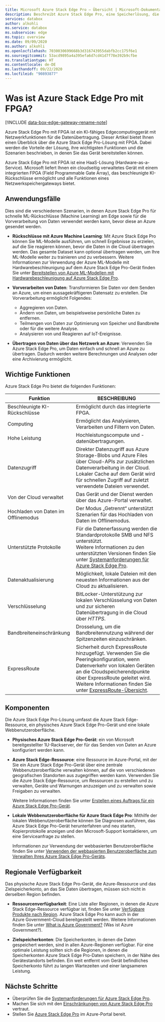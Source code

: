 ```yaml
---
title: Microsoft Azure Stack Edge Pro – Übersicht | Microsoft-Dokumentation
description: Beschreibt Azure Stack Edge Pro, eine Speicherlösung, die ein physisches Gerät für die netzwerkbasierte Übertragung nach Azure verwendet.
services: databox
author: alkohli
ms.service: databox
ms.subservice: edge
ms.topic: overview
ms.date: 09/09/2020
ms.author: alkohli
ms.openlocfilehash: 7030030699668b3d316743955dabfb2cc175f6e1
ms.sourcegitcommit: 53acd9895a4a395efa6d7cd41d7f78e392b9cfbe
ms.translationtype: HT
ms.contentlocale: de-DE
ms.lasthandoff: 09/22/2020
ms.locfileid: "90893877"
---
```

# <a name="what-is-azure-stack-edge-pro-with-fpga"></a>Was ist Azure Stack Edge Pro mit FPGA?

[!INCLUDE [data-box-edge-gateway-rename-note](../../includes/data-box-edge-gateway-rename-note.md)]

Azure Stack Edge Pro mit FPGA ist ein KI-fähiges Edgecomputinggerät mit Netzwerkfunktionen für die Datenübertragung. Dieser Artikel bietet Ihnen einen Überblick über die Azure Stack Edge Pro-Lösung mit FPGA. Dabei werden die Vorteile der Lösung, ihre wichtigsten Funktionen und die Szenarien beschrieben, in denen Sie das Gerät bereitstellen können.

Azure Stack Edge Pro mit FPGA ist eine HaaS-Lösung (Hardware-as-a-Service). Microsoft liefert Ihnen ein cloudseitig verwaltetes Gerät mit einem integrierten FPGA (Field Programmable Gate Array), das beschleunigte KI-Rückschlüsse ermöglicht und alle Funktionen eines Netzwerkspeichergateways bietet. 

## <a name="use-cases"></a>Anwendungsfälle

Dies sind die verschiedenen Szenarien, in denen Azure Stack Edge Pro für schnelle ML-Rückschlüsse (Machine Learning) am Edge sowie für die Vorverarbeitung von Daten verwendet werden kann, bevor diese an Azure gesendet werden.

- **Rückschlüsse mit Azure Machine Learning**: Mit Azure Stack Edge Pro können Sie ML-Modelle ausführen, um schnell Ergebnisse zu erzielen, auf die Sie reagieren können, bevor die Daten in die Cloud übertragen werden. Das gesamte Dataset kann optional übertragen werden, um Ihre ML-Modelle weiter zu trainieren und zu verbessern. Weitere Informationen zur Verwendung der Azure ML-Modelle mit Hardwarebeschleunigung auf dem Azure Stack Edge Pro-Gerät finden Sie unter [Bereitstellen von Azure ML-Modellen mit Hardwarebeschleunigung auf Azure Stack Edge Pro](https://docs.microsoft.com/azure/machine-learning/how-to-deploy-fpga-web-service#deploy-to-a-local-edge-server).

- **Vorverarbeiten von Daten**: Transformieren Sie Daten vor dem Senden an Azure, um einen aussagekräftigeren Datensatz zu erstellen. Die Vorverarbeitung ermöglicht Folgendes: 

    - Aggregieren von Daten.
    - Ändern von Daten, um beispielsweise persönliche Daten zu entfernen.
    - Teilmengen von Daten zur Optimierung von Speicher und Bandbreite oder für die weitere Analyse.
    - Analysieren von und Reagieren auf IoT-Ereignisse. 

- **Übertragen von Daten über das Netzwerk an Azure**: Verwenden Sie Azure Stack Edge Pro, um Daten einfach und schnell an Azure zu übertragen. Dadurch werden weitere Berechnungen und Analysen oder eine Archivierung ermöglicht. 

## <a name="key-capabilities"></a>Wichtige Funktionen

Azure Stack Edge Pro bietet die folgenden Funktionen:

|Funktion |BESCHREIBUNG  |
|---------|---------|
|Beschleunigte KI-Rückschlüsse| Ermöglicht durch das integrierte FPGA.|
|Computing       |Ermöglicht das Analysieren, Verarbeiten und Filtern von Daten.|
|Hohe Leistung | Hochleistungscompute und -datenübertragungen.|
|Datenzugriff     | Direkter Datenzugriff aus Azure Storage-Blobs und Azure Files über Cloud-APIs zur zusätzlichen Datenverarbeitung in der Cloud. Lokaler Cache auf dem Gerät wird für schnellen Zugriff auf zuletzt verwendete Dateien verwendet.|
|Von der Cloud verwaltet     |Das Gerät und der Dienst werden über das Azure-Portal verwaltet.  |
|Hochladen von Daten im Offlinemodus     | Der Modus „Getrennt“ unterstützt Szenarien für das Hochladen von Daten im Offlinemodus.|
|Unterstützte Protokolle     | Für die Datenerfassung werden die Standardprotokolle SMB und NFS unterstützt. <br> Weitere Informationen zu den unterstützten Versionen finden Sie unter [Systemanforderungen für Azure Stack Edge Pro](azure-stack-edge-system-requirements.md).|
|Datenaktualisierung     | Möglichkeit, lokale Dateien mit den neuesten Informationen aus der Cloud zu aktualisieren.|
|Verschlüsselung    | BitLocker-Unterstützung zur lokalen Verschlüsselung von Daten und zur sicheren Datenübertragung in die Cloud über *HTTPS*.|
|Bandbreiteneinschränkung| Drosselung, um die Bandbreitennutzung während der Spitzenzeiten einzuschränken.|
|ExpressRoute | Sicherheit durch ExpressRoute hinzugefügt. Verwenden Sie die Peeringkonfiguration, wenn Datenverkehr von lokalen Geräten an die Cloudspeicherendpunkte über ExpressRoute geleitet wird. Weitere Informationen finden Sie unter [ExpressRoute-Übersicht](../expressroute/expressroute-introduction.md).

## <a name="components"></a>Komponenten

Die Azure Stack Edge Pro-Lösung umfasst die Azure Stack Edge-Ressource, ein physisches Azure Stack Edge Pro-Gerät und eine lokale Webbenutzeroberfläche.

* **Physisches Azure Stack Edge Pro-Gerät**: ein von Microsoft bereitgestellter 1U-Rackserver, der für das Senden von Daten an Azure konfiguriert werden kann.
    
* **Azure Stack Edge-Ressource**: eine Ressource im Azure-Portal, mit der Sie ein Azure Stack Edge Pro-Gerät über eine zentrale Webbenutzeroberfläche verwalten können, auf die von verschiedenen geografischen Standorten aus zugegriffen werden kann. Verwenden Sie die Azure Stack Edge-Ressource, um Ressourcen zu erstellen und zu verwalten, Geräte und Warnungen anzuzeigen und zu verwalten sowie Freigaben zu verwalten.  

    <!--![The Azure Stack Edge service in Azure portal](media/data-box-overview/data-box-Edge-service1.png)-->

    Weitere Informationen finden Sie unter [Erstellen eines Auftrags für ein Azure Stack Edge Pro-Gerät](azure-stack-edge-deploy-prep.md#create-a-new-resource).

* **Lokale Webbenutzeroberfläche für Azure Stack Edge Pro**: Mithilfe der lokalen Webbenutzeroberfläche können Sie Diagnosen ausführen, das Azure Stack Edge Pro-Gerät herunterfahren und neu starten, Kopierprotokolle anzeigen und den Microsoft-Support kontaktieren, um eine Serviceanfrage zu stellen.

    <!--![The Azure Stack Edge Pro local web UI](media/data-box-Edge-overview/data-box-Edge-local-web-ui.png)-->

    Informationen zur Verwendung der webbasierten Benutzeroberfläche finden Sie unter [Verwenden der webbasierten Benutzeroberfläche zum Verwalten Ihres Azure Stack Edge Pro-Geräts](azure-stack-edge-manage-access-power-connectivity-mode.md).

## <a name="region-availability"></a>Regionale Verfügbarkeit

Das physische Azure Stack Edge Pro-Gerät, die Azure-Ressource und das Zielspeicherkonto, an das Sie Daten übertragen, müssen sich nicht in derselben Region befinden.

- **Ressourcenverfügbarkeit**: Eine Liste aller Regionen, in denen die Azure Stack Edge-Ressource verfügbar ist, finden Sie unter [Verfügbare Produkte nach Region](https://azure.microsoft.com/global-infrastructure/services/?products=databox&regions=all). Azure Stack Edge Pro kann auch in der Azure Government-Cloud bereitgestellt werden. Weitere Informationen finden Sie unter [What is Azure Government?](https://docs.microsoft.com/azure/azure-government/documentation-government-welcome) (Was ist Azure Government?).
    
- **Zielspeicherkonten**: Die Speicherkonten, in denen die Daten gespeichert werden, sind in allen Azure-Regionen verfügbar. Für eine optimale Leistung sollten sich die Regionen, in denen die Speicherkonten Azure Stack Edge Pro-Daten speichern, in der Nähe des Gerätestandorts befinden. Ein weit entfernt vom Gerät befindliches Speicherkonto führt zu langen Wartezeiten und einer langsameren Leistung.

## <a name="next-steps"></a>Nächste Schritte

- Überprüfen Sie die [Systemanforderungen für Azure Stack Edge Pro](azure-stack-edge-system-requirements.md).
- Machen Sie sich mit den [Einschränkungen von Azure Stack Edge Pro](azure-stack-edge-limits.md) vertraut.
- Stellen Sie [Azure Stack Edge Pro](azure-stack-edge-deploy-prep.md) im Azure-Portal bereit.
